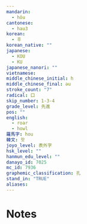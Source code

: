 ```yaml
---
mandarin:
  - hǒu
cantonese:
  - hau3
korean:
  - 후
korean_native: ""
japanese:
  - KOU
  - KU
japanese_nanori: ""
vietnamese:
middle_chinese_initial: h
middle_chinese_final: əu
stroke_count: "7"
radical: 口
skip_number: 1-3-4
grade_level: 先進
pos: ""
english:
  - roar
  - howl
羅馬字: hou
韓文: 핫
joyo_level: 表外字
hsk_level: ""
hanmun_edu_level: ""
danayo_id: 7025
mc_id: 7936
graphemic_classification: 孔
stand_in: "TRUE"
aliases:
---
```


# Notes
